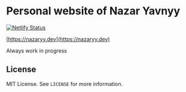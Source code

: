 # Personal website of Nazar Yavnyy

[![Netlify Status](https://api.netlify.com/api/v1/badges/c0e3d2bb-a8b9-4e14-b052-47849378defe/deploy-status?branch=netlify)](https://app.netlify.com/sites/nazar-yavnyy/deploys)

[https://nazaryy.dev](https://nazaryy.dev)

Always work in progress

## License

MIT License. See `LICENSE` for more information.
